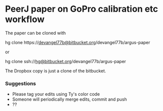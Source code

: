 # PeerJ paper on GoPro calibration etc workflow #

The paper can be cloned with 
  
  hg clone https://devangel77b@bitbucket.org/devangel77b/argus-paper

or

  hg clone ssh://hg@bitbucket.org/devangel77b/argus-paper

The Dropbox copy is just a clone of the bitbucket. 


### Suggestions ###

* Please tag your edits using Ty's color code
* Someone will periodically merge edits, commit and push
* ??

